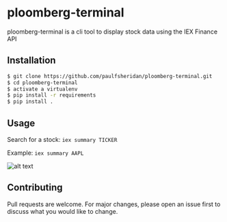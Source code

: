 # ploomberg-terminal

ploomberg-terminal is a cli tool to display stock data using the IEX Finance API

## Installation
```bash
$ git clone https://github.com/paulfsheridan/ploomberg-terminal.git
$ cd ploomberg-terminal
$ activate a virtualenv
$ pip install -r requirements
$ pip install .
```

## Usage

Search for a stock: `iex summary TICKER`

Example: `iex summary AAPL`


![alt text](https://i.imgur.com/srwLcUZ.png "Example Usage")



## Contributing
Pull requests are welcome. For major changes, please open an issue first to discuss what you would like to change.
